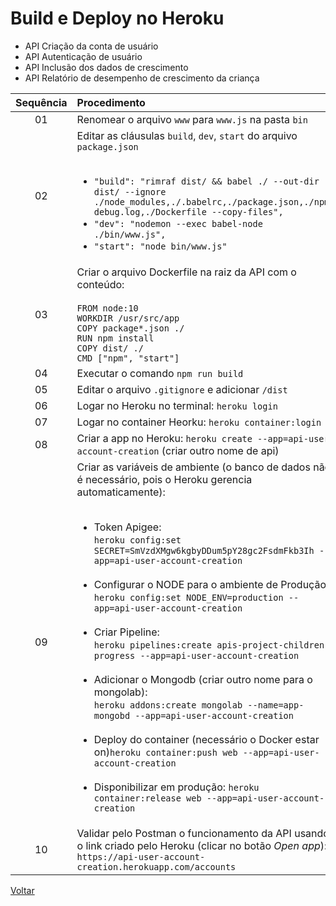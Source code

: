 <!-- markdownlint-disable MD033 -->
# Build e Deploy no Heroku

- API Criação da conta de usuário
- API Autenticação de usuário
- API Inclusão dos dados de crescimento
- API Relatório de desempenho de crescimento da criança

|Sequência|Procedimento|
|:--:|:--|
|01|Renomear o arquivo `www` para `www.js` na pasta `bin`|
|02|Editar as cláusulas `build`, `dev`, `start` do arquivo `package.json` <BR /><BR /><ul><li>`"build": "rimraf dist/ && babel ./ --out-dir dist/ --ignore ./node_modules,./.babelrc,./package.json,./npm-debug.log,./Dockerfile --copy-files",`</li><li>`"dev": "nodemon --exec babel-node ./bin/www.js",` </li><li>`"start": "node bin/www.js"`</li></ul>|
|03|Criar o arquivo Dockerfile na raiz da API com o conteúdo: <BR /><BR />`FROM node:10`<BR />`WORKDIR /usr/src/app`<BR />`COPY package*.json ./`<BR />`RUN npm install`<BR />`COPY dist/ ./`<BR />`CMD ["npm", "start"]`|
|04|Executar o comando `npm run build`|
|05|Editar o arquivo `.gitignore` e adicionar `/dist`|
|06|Logar no Heroku no terminal: `heroku login`|
|07|Logar no container Heorku: `heroku container:login`|
|08|Criar a app no Heroku: `heroku create --app=api-user-account-creation` (criar outro nome de api)|
|09|Criar as variáveis de ambiente (o banco de dados não é necessário, pois o Heroku gerencia automaticamente):<BR /><BR /><ul><li>Token Apigee: <BR />`heroku config:set SECRET=SmVzdXMgw6kgbyDDum5pY28gc2FsdmFkb3Ih --app=api-user-account-creation`</li><BR /><li>Configurar o NODE para o ambiente de Produção: <BR />`heroku config:set NODE_ENV=production --app=api-user-account-creation`</li><BR /><li>Criar Pipeline: <BR />`heroku pipelines:create apis-project-children-progress --app=api-user-account-creation`</li><BR /><li>Adicionar o Mongodb (criar outro nome para o mongolab): <BR />`heroku addons:create mongolab --name=app-mongobd --app=api-user-account-creation`</li><BR /><li>Deploy do container (necessário o Docker estar on)`heroku container:push web --app=api-user-account-creation`</li><BR /><li>Disponibilizar em produção: `heroku container:release web --app=api-user-account-creation`</li></ul>|
|10|Validar pelo Postman o funcionamento da API usando o link criado pelo Heroku (clicar no botão *Open app*):<BR />`https://api-user-account-creation.herokuapp.com/accounts`|

[Voltar](conteudo2.md)
